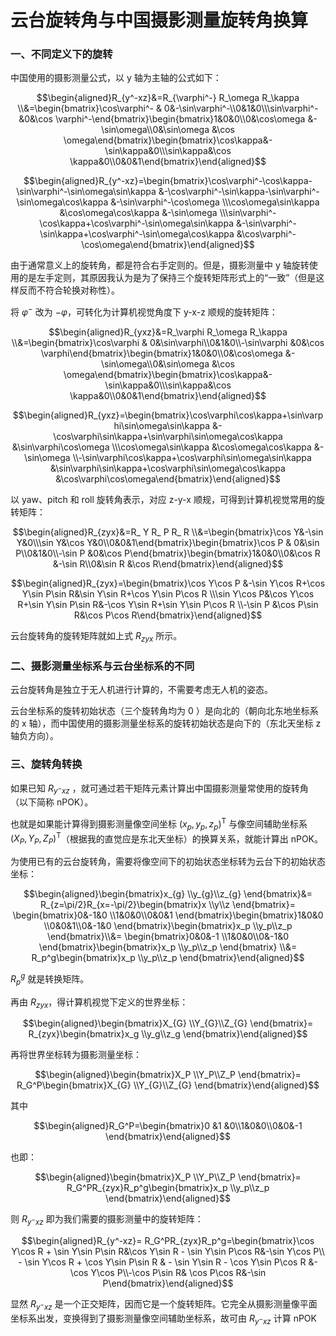 # 云台旋转角与中国摄影测量旋转角换算

### 一、不同定义下的旋转

中国使用的摄影测量公式，以 y 轴为主轴的公式如下：

$$\begin{aligned}R_{y^-xz}&=R_{\varphi^-} R_\omega R_\kappa \\&=\begin{bmatrix}\cos\varphi^- & 0&-\sin\varphi^-\\0&1&0\\\sin\varphi^- &0&\cos \varphi^-\end{bmatrix}\begin{bmatrix}1&0&0\\0&\cos\omega &-\sin\omega\\0&\sin\omega &\cos \omega\end{bmatrix}\begin{bmatrix}\cos\kappa&-\sin\kappa&0\\\sin\kappa&\cos \kappa&0\\0&0&1\end{bmatrix}\end{aligned}$$

$$\begin{aligned}R_{y^-xz}=\begin{bmatrix}\cos\varphi^-\cos\kappa-\sin\varphi^-\sin\omega\sin\kappa &-\cos\varphi^-\sin\kappa-\sin\varphi^-\sin\omega\cos\kappa &-\sin\varphi^-\cos\omega \\\cos\omega\sin\kappa &\cos\omega\cos\kappa &-\sin\omega \\\sin\varphi^-\cos\kappa+\cos\varphi^-\sin\omega\sin\kappa &-\sin\varphi^-\sin\kappa+\cos\varphi^-\sin\omega\cos\kappa &\cos\varphi^-\cos\omega\end{bmatrix}\end{aligned}$$

由于通常意义上的旋转角，都是符合右手定则的。但是，摄影测量中 y 轴旋转使用的是左手定则，其原因我认为是为了保持三个旋转矩阵形式上的“一致”（但是这样反而不符合轮换对称性）。

将 $\varphi^-$ 改为 $-\varphi$，可转化为计算机视觉角度下 y-x-z 顺规的旋转矩阵：

$$\begin{aligned}R_{yxz}&=R_\varphi R_\omega R_\kappa \\&=\begin{bmatrix}\cos\varphi & 0&\sin\varphi\\0&1&0\\-\sin\varphi &0&\cos \varphi\end{bmatrix}\begin{bmatrix}1&0&0\\0&\cos\omega &-\sin\omega\\0&\sin\omega &\cos \omega\end{bmatrix}\begin{bmatrix}\cos\kappa&-\sin\kappa&0\\\sin\kappa&\cos \kappa&0\\0&0&1\end{bmatrix}\end{aligned}$$

$$\begin{aligned}R_{yxz}=\begin{bmatrix}\cos\varphi\cos\kappa+\sin\varphi\sin\omega\sin\kappa &-\cos\varphi\sin\kappa+\sin\varphi\sin\omega\cos\kappa &\sin\varphi\cos\omega \\\cos\omega\sin\kappa &\cos\omega\cos\kappa &-\sin\omega \\-\sin\varphi\cos\kappa+\cos\varphi\sin\omega\sin\kappa &\sin\varphi\sin\kappa+\cos\varphi\sin\omega\cos\kappa &\cos\varphi\cos\omega\end{bmatrix}\end{aligned}$$

以 yaw、pitch 和 roll 旋转角表示，对应 z-y-x 顺规，可得到计算机视觉常用的旋转矩阵：

$$\begin{aligned}R_{zyx}&=R_ Y R_ P R_ R \\&=\begin{bmatrix}\cos Y&-\sin Y&0\\\sin Y&\cos Y&0\\0&0&1\end{bmatrix}\begin{bmatrix}\cos P & 0&\sin P\\0&1&0\\-\sin P &0&\cos  P\end{bmatrix}\begin{bmatrix}1&0&0\\0&\cos R &-\sin R\\0&\sin R &\cos  R\end{bmatrix}\end{aligned}$$

$$\begin{aligned}R_{zyx}=\begin{bmatrix}\cos Y\cos P &-\sin Y\cos R+\cos Y\sin P\sin R&\sin Y\sin R+\cos Y\sin P\cos R \\\sin Y\cos P&\cos Y\cos R+\sin Y\sin P\sin R&-\cos Y\sin R+\sin Y\sin P\cos R \\-\sin P &\cos P\sin R&\cos P\cos R\end{bmatrix}\end{aligned}$$

云台旋转角的旋转矩阵就如上式 $R_{zyx}$ 所示。

### 二、摄影测量坐标系与云台坐标系的不同

云台旋转角是独立于无人机进行计算的，不需要考虑无人机的姿态。

云台坐标系的旋转初始状态（三个旋转角均为 0 ）是向北的（朝向北东地坐标系的 x 轴），而中国使用的摄影测量坐标系的旋转初始状态是向下的（东北天坐标 z 轴负方向）。

### 三、旋转角转换

如果已知 $R_{y^-xz}$ ，就可通过若干矩阵元素计算出中国摄影测量常使用的旋转角（以下简称 nPOK）。

也就是如果能计算得到摄影测量像空间坐标 $(x_p,y_p,z_p)^\mathrm{T}$ 与像空间辅助坐标系 $(X_P,Y_P,Z_P)^\mathrm{T}$（根据我的直觉应是东北天坐标）的换算关系，就能计算出 nPOK。

为使用已有的云台旋转角，需要将像空间下的初始状态坐标转为云台下的初始状态坐标：

$$\begin{aligned}\begin{bmatrix}x_{g} \\y_{g}\\z_{g} \end{bmatrix}&= R_{z=\pi/2}R_{x=-\pi/2}\begin{bmatrix}x \\y\\z \end{bmatrix}= \begin{bmatrix}0&-1&0 \\1&0&0\\0&0&1 \end{bmatrix}\begin{bmatrix}1&0&0 \\0&0&1\\0&-1&0 \end{bmatrix}\begin{bmatrix}x_p \\y_p\\z_p \end{bmatrix}\\&= \begin{bmatrix}0&0&-1 \\1&0&0\\0&-1&0 \end{bmatrix}\begin{bmatrix}x_p \\y_p\\z_p \end{bmatrix} \\&= R_p^g\begin{bmatrix}x_p \\y_p\\z_p \end{bmatrix}\end{aligned}$$

$R_p^g$ 就是转换矩阵。

再由 $R_{zyx}$，得计算机视觉下定义的世界坐标：

$$\begin{aligned}\begin{bmatrix}X_{G} \\Y_{G}\\Z_{G} \end{bmatrix}= R_{zyx}\begin{bmatrix}x_g \\y_g\\z_g \end{bmatrix}\end{aligned}$$

再将世界坐标转为摄影测量坐标：

$$\begin{aligned}\begin{bmatrix}X_P \\Y_P\\Z_P \end{bmatrix}= R_G^P\begin{bmatrix}X_{G} \\Y_{G}\\Z_{G} \end{bmatrix}\end{aligned}$$

其中

$$\begin{aligned}R_G^P=\begin{bmatrix}0 &1 &0\\1&0&0\\0&0&-1 \end{bmatrix}\end{aligned}$$

也即：

$$\begin{aligned}\begin{bmatrix}X_P \\Y_P\\Z_P \end{bmatrix}= R_G^PR_{zyx}R_p^g\begin{bmatrix}x_p \\y_p\\z_p \end{bmatrix}\end{aligned}$$

则 $R_{y^-xz}$ 即为我们需要的摄影测量中的旋转矩阵：

$$\begin{aligned}R_{y^-xz}= R_G^PR_{zyx}R_p^g=\begin{bmatrix}\cos Y\cos R + \sin Y\sin P\sin R&\cos Y\sin R - \sin Y\sin P\cos R&-\sin Y\cos P\\ - \sin Y\cos R + \cos Y\sin P\sin R & - \sin Y\sin R - \cos Y\sin P\cos R &-\cos Y\cos P\\-\cos P\sin R& \cos P\cos R&-\sin P\end{bmatrix}\end{aligned}$$

显然 $R_{y^-xz}$ 是一个正交矩阵，因而它是一个旋转矩阵。它完全从摄影测量像平面坐标系出发，变换得到了摄影测量像空间辅助坐标系，故可由 $R_{y^-xz}$ 计算 nPOK